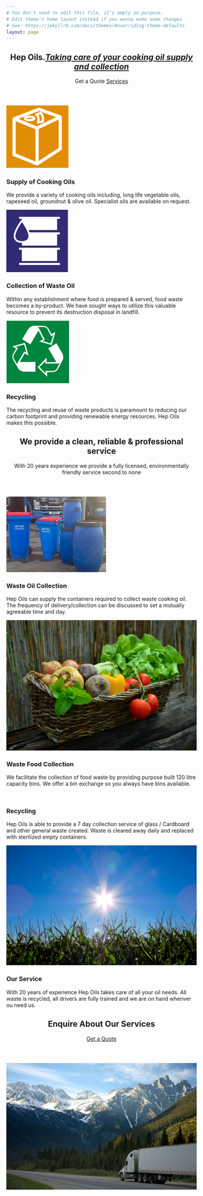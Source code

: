 ```yaml
---
# You don't need to edit this file, it's empty on purpose.
# Edit theme's home layout instead if you wanna make some changes
# See: https://jekyllrb.com/docs/themes/#overriding-theme-defaults
layout: page
---
```

<!-- Banner -->
  <section id="banner">
    <header>
      <h2>Hep Oils.<em><a class="scrolly" href="#products">Taking care of your cooking oil supply and collection</a></em></h2>
      <a class="next scrolly" ref="#" class="button">Get a Quote</a>
      <a class="next scrolly" ref="#" href="#services" class="button">Services</a>
    </header>
  </section>

<!-- Highlights -->
  <section id="products" class="wrapper style1">
    <div class="container">
      <div class="row 200%">
        <section class="4u 12u(narrower)">
          <div class="box highlight">
            <img class="icon major" src="images/oil.png" alt="Supply of Cooking Oils"/>
            <h3>Supply of Cooking Oils</h3>
            <p>We provide a variety of cooking oils including, long life vegetable oils, rapeseed oil, groundnut & olive oil.  Specialist oils are available on request.</p>
          </div>
        </section>
        <section class="4u 12u(narrower)">
          <div class="box highlight">
          <img class="icon major" src="images/oil-2.png" alt="Collection of Waste Oil"/>
            <h3>Collection of Waste Oil</h3>
            <p>Within any establishment where food is prepared & served, food waste becomes a by-product. We have sought ways to utilize this valuable resource to prevent its destruction disposal in landfill.</p>
          </div>
        </section>
        <section class="4u 12u(narrower)">
          <div class="box highlight">
          <img class="icon major" src="images/oil-3.png" alt="Recycling"/>
            <h3>Recycling</h3>
            <p>The recycling and reuse of waste products is paramount to reducing our carbon footprint and providing renewable energy resources. Hep Oils makes this possible.</p>
          </div>
        </section>
      </div>
    </div>
  </section>

<!-- Gigantic Heading -->
  <section class="wrapper style2">
    <div class="container">
      <header class="major">
        <h2>We provide a clean, reliable & professional service</h2>
        <p>With 20 years experience we provide a fully licensed, environmentally friendly service second to none</p>
      </header>
    </div>
  </section>

<!-- Posts -->
  <section id="services" class="wrapper style1">
    <div class="container">
      <div class="row">
        <section class="6u 12u(narrower)">
          <div class="box post">
            <a href="#" class="image left"><img src="images/holder.jpeg" alt="" /></a>
            <div class="inner">
              <h3>Waste Oil Collection</h3>
              <p>Hep Oils can supply the containers required to collect waste cooking oil. The frequency of delivery/collection can be discussed to set a mutually agreeable time and day.</p>
            </div>
          </div>
        </section>
        <section class="6u 12u(narrower)">
          <div class="box post">
            <a href="#" class="image left"><img src="images/food.jpg" alt="" /></a>
            <div class="inner">
              <h3>Waste Food Collection</h3>
              <p>We facilitate the collection of food waste by providing purpose built 120 litre capacity bins. We offer a bin exchange so you always have bins available.</p>
            </div>
          </div>
        </section>
      </div>
      <div class="row">
        <section class="6u 12u(narrower)">
          <div class="box post">
            <a href="#" class="image left"><img src="images/paper.jpeg" alt="" /></a>
            <div class="inner">
              <h3>Recycling</h3>
              <p>Hep Oils is able to provide a 7 day collection service of glass / Cardboard and other general waste created. Waste is cleared away daily and replaced with sterilized empty containers.</p>
            </div>
          </div>
        </section>
        <section class="6u 12u(narrower)">
          <div class="box post">
            <a href="#" class="image left"><img src="images/star.jpeg" alt="" /></a>
            <div class="inner">
              <h3>Our Service</h3>
              <p>With 20 years of experience Hep Oils takes care of all your oil needs. All waste is recycled, all drivers are fully trained and we are on hand whenver ou need us.</p>
            </div>
          </div>
        </section>
      </div>
    </div>
  </section>

<!-- CTA -->
  <section id="cta" class="wrapper style3">
    <div class="container">
      <header>
        <h2>Enquire About Our Services</h2>
        <a href="#" class="button">Get a Quote</a>
      </header>
    </div>
  </section>

  <img style="display: hidden;" class="icon major" src="images/delivery.jpeg" alt="Recycling"/>
